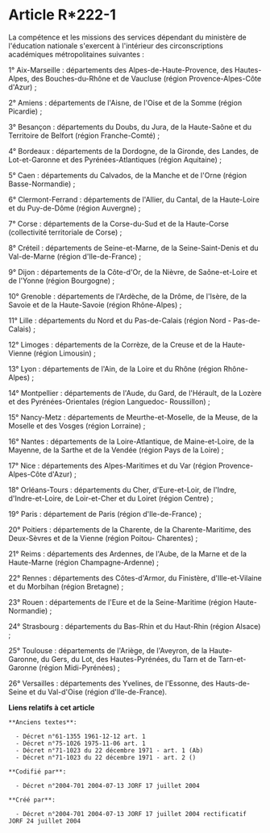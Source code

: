 # Article R*222-1

La compétence et les missions des services dépendant du ministère de l'éducation nationale s'exercent à l'intérieur des
circonscriptions académiques métropolitaines suivantes :

1° Aix-Marseille : départements des Alpes-de-Haute-Provence, des Hautes-Alpes, des Bouches-du-Rhône et de Vaucluse (région
Provence-Alpes-Côte d'Azur) ;

2° Amiens : départements de l'Aisne, de l'Oise et de la Somme (région Picardie) ;

3° Besançon : départements du Doubs, du Jura, de la Haute-Saône et du Territoire de Belfort (région Franche-Comté) ;

4° Bordeaux : départements de la Dordogne, de la Gironde, des Landes, de Lot-et-Garonne et des Pyrénées-Atlantiques (région
Aquitaine) ;

5° Caen : départements du Calvados, de la Manche et de l'Orne (région Basse-Normandie) ;

6° Clermont-Ferrand : départements de l'Allier, du Cantal, de la Haute-Loire et du Puy-de-Dôme (région Auvergne) ;

7° Corse : départements de la Corse-du-Sud et de la Haute-Corse (collectivité territoriale de Corse) ;

8° Créteil : départements de Seine-et-Marne, de la Seine-Saint-Denis et du Val-de-Marne (région d'Ile-de-France) ;

9° Dijon : départements de la Côte-d'Or, de la Nièvre, de Saône-et-Loire et de l'Yonne (région Bourgogne) ;

10° Grenoble : départements de l'Ardèche, de la Drôme, de l'Isère, de la Savoie et de la Haute-Savoie (région Rhône-Alpes) ;

11° Lille : départements du Nord et du Pas-de-Calais (région Nord - Pas-de-Calais) ;

12° Limoges : départements de la Corrèze, de la Creuse et de la Haute-Vienne (région Limousin) ;

13° Lyon : départements de l'Ain, de la Loire et du Rhône (région Rhône-Alpes) ;

14° Montpellier : départements de l'Aude, du Gard, de l'Hérault, de la Lozère et des Pyrénées-Orientales (région Languedoc-
Roussillon) ;

15° Nancy-Metz : départements de Meurthe-et-Moselle, de la Meuse, de la Moselle et des Vosges (région Lorraine) ;

16° Nantes : départements de la Loire-Atlantique, de Maine-et-Loire, de la Mayenne, de la Sarthe et de la Vendée (région Pays
de la Loire) ;

17° Nice : départements des Alpes-Maritimes et du Var (région Provence-Alpes-Côte d'Azur) ;

18° Orléans-Tours : départements du Cher, d'Eure-et-Loir, de l'Indre, d'Indre-et-Loire, de Loir-et-Cher et du Loiret (région
Centre) ;

19° Paris : département de Paris (région d'Ile-de-France) ;

20° Poitiers : départements de la Charente, de la Charente-Maritime, des Deux-Sèvres et de la Vienne (région Poitou-
Charentes) ;

21° Reims : départements des Ardennes, de l'Aube, de la Marne et de la Haute-Marne (région Champagne-Ardenne) ;

22° Rennes : départements des Côtes-d'Armor, du Finistère, d'Ille-et-Vilaine et du Morbihan (région Bretagne) ;

23° Rouen : départements de l'Eure et de la Seine-Maritime (région Haute-Normandie) ;

24° Strasbourg : départements du Bas-Rhin et du Haut-Rhin (région Alsace) ;

25° Toulouse : départements de l'Ariège, de l'Aveyron, de la Haute-Garonne, du Gers, du Lot, des Hautes-Pyrénées, du Tarn et
de Tarn-et-Garonne (région Midi-Pyrénées) ;

26° Versailles : départements des Yvelines, de l'Essonne, des Hauts-de-Seine et du Val-d'Oise (région d'Ile-de-France).

**Liens relatifs à cet article**

	**Anciens textes**:

	  - Décret n°61-1355 1961-12-12 art. 1
	  - Décret n°75-1026 1975-11-06 art. 1
	  - Décret n°71-1023 du 22 décembre 1971 - art. 1 (Ab)
	  - Décret n°71-1023 du 22 décembre 1971 - art. 2 ()

	**Codifié par**:

	  - Décret n°2004-701 2004-07-13 JORF 17 juillet 2004

	**Créé par**:

	  - Décret n°2004-701 2004-07-13 JORF 17 juillet 2004 rectificatif JORF 24 juillet 2004
